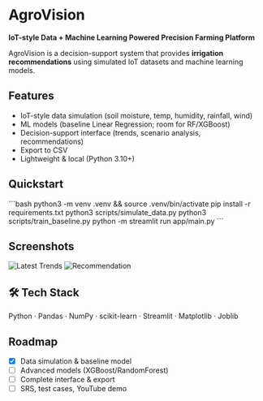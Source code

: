 #  AgroVision
**IoT-style Data + Machine Learning Powered Precision Farming Platform**

AgroVision is a decision-support system that provides **irrigation recommendations** using simulated IoT datasets and machine learning models.

##  Features
- IoT-style data simulation (soil moisture, temp, humidity, rainfall, wind)
- ML models (baseline Linear Regression; room for RF/XGBoost)
- Decision-support interface (trends, scenario analysis, recommendations)
- Export to CSV
- Lightweight & local (Python 3.10+)

##  Quickstart
\`\`\`bash
python3 -m venv .venv && source .venv/bin/activate
pip install -r requirements.txt
python3 scripts/simulate_data.py
python3 scripts/train_baseline.py
python -m streamlit run app/main.py
\`\`\`

##  Screenshots
![Latest Trends](docs/screenshots/screenshot1.png)
![Recommendation](docs/screenshots/screenshot2.png)

## 🛠️ Tech Stack
Python · Pandas · NumPy · scikit-learn · Streamlit · Matplotlib · Joblib

##  Roadmap
- [x] Data simulation & baseline model
- [ ] Advanced models (XGBoost/RandomForest)
- [ ] Complete interface & export
- [ ] SRS, test cases, YouTube demo
